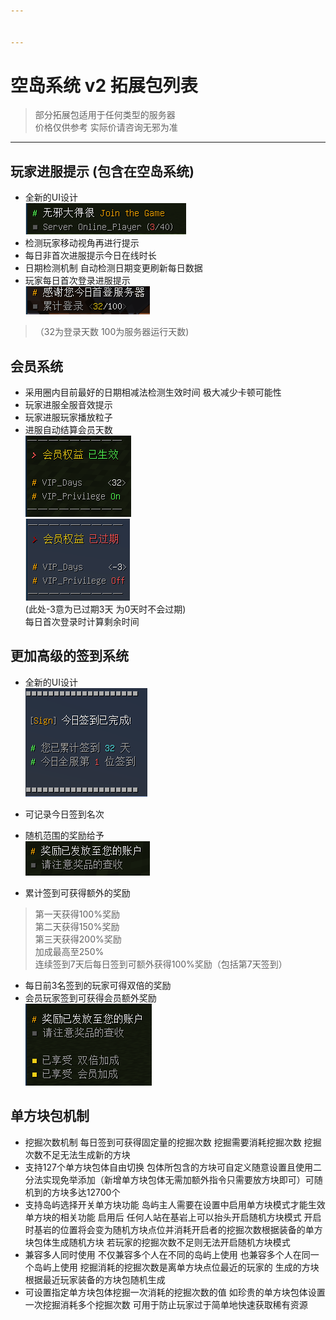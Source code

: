 ```yaml
---


---
```


<h1 id="空岛系统-v2-拓展包列表"><span class="prefix"></span><span class="content">空岛系统 v2 拓展包列表</span><span class="suffix"></span></h1>
<blockquote>
<p>部分拓展包适用于任何类型的服务器<br>
价格仅供参考 实际价请咨询无邪为准</p>
</blockquote>
<hr>
<h2 id="玩家进服提示-包含在空岛系统"><span class="prefix"></span><span class="content">玩家进服提示 (包含在空岛系统)</span><span class="suffix"></span></h2>
<ul>
<li>全新的UI设计<br>
<img src="https://raw.githubusercontent.com/Wuxie233/imgs/master/imgs%252F2023-02-25%252F2de0bbfI1RKw9q9P.png" alt="加入游戏"></li>
<li>检测玩家移动视角再进行提示</li>
<li>每日非首次进服提示今日在线时长</li>
<li>日期检测机制 自动检测日期变更刷新每日数据</li>
<li>玩家每日首次登录进服提示<br>
<img src="https://raw.githubusercontent.com/Wuxie233/imgs/master/imgs%252F2023-02-25%252FwSb38IiKYOSKtPeQ.png" alt="每日首登服务器"></li>
</ul>
<blockquote>
<p>（32为登录天数 100为服务器运行天数)</p>
</blockquote>
<h2 id="会员系统"><span class="prefix"></span><span class="content">会员系统</span><span class="suffix"></span></h2>
<ul>
<li>采用圈内目前最好的日期相减法检测生效时间 极大减少卡顿可能性</li>
<li>玩家进服全服音效提示</li>
<li>玩家进服玩家播放粒子</li>
<li>进服自动结算会员天数<br>
<img src="https://raw.githubusercontent.com/Wuxie233/imgs/master/imgs%252F2023-02-25%252FjObeLYJ1YdWSoTgn.png" alt="会员权益生效"><br>
<img src="https://raw.githubusercontent.com/Wuxie233/imgs/master/imgs%252F2023-02-25%252FyEmfRDRwIsk1DhDI.png" alt="会员权益失效"><br>
(此处-3意为已过期3天 为0天时不会过期)<br>
每日首次登录时计算剩余时间</li>
</ul>
<h2 id="更加高级的签到系统"><span class="prefix"></span><span class="content">更加高级的签到系统</span><span class="suffix"></span></h2>
<ul>
<li>
<p>全新的UI设计<br>
<img src="https://raw.githubusercontent.com/Wuxie233/imgs/master/imgs%252F2023-02-25%252F2if7aenoMs51vfAq.png" alt="签到成功"></p>
</li>
<li>
<p>可记录今日签到名次</p>
</li>
<li>
<p>随机范围的奖励给予<br>
<img src="https://raw.githubusercontent.com/Wuxie233/imgs/master/imgs%252F2023-02-25%252FTObequamupLS8p0Q.png" alt="我已经懒得打说明了qwq"></p>
</li>
<li>
<p>累计签到可获得额外的奖励</p>
</li>
</ul>
<blockquote>
<p>第一天获得100%奖励<br>
第二天获得150%奖励<br>
第三天获得200%奖励<br>
加成最高至250%<br>
连续签到7天后每日签到可额外获得100%奖励（包括第7天签到）</p>
</blockquote>
<ul>
<li>每日前3名签到的玩家可得双倍的奖励</li>
<li>会员玩家签到可获得会员额外奖励<br>
<img src="https://raw.githubusercontent.com/Wuxie233/imgs/master/imgs%252F2023-02-25%252FrZZOV2M1C3EIiysZ.png" alt="输入图片说明"></li>
</ul>
<h2 id="单方块包机制"><span class="prefix"></span><span class="content">单方块包机制</span><span class="suffix"></span></h2>
<ul>
<li>挖掘次数机制 每日签到可获得固定量的挖掘次数 挖掘需要消耗挖掘次数 挖掘次数不足无法生成新的方块</li>
<li>支持127个单方块包体自由切换 包体所包含的方块可自定义随意设置且使用二分法实现免举添加（新增单方块包体无需加额外指令只需要放方块即可）可随机到的方块多达12700个</li>
<li>支持岛屿选择开关单方块功能 岛屿主人需要在设置中启用单方块模式才能生效单方块的相关功能 启用后 任何人站在基岩上可以抬头开启随机方块模式 开启时基岩的位置将会变为随机方块点位并消耗开启者的挖掘次数根据装备的单方块包体生成随机方块 若玩家的挖掘次数不足则无法开启随机方块模式</li>
<li>兼容多人同时使用 不仅兼容多个人在不同的岛屿上使用 也兼容多个人在同一个岛屿上使用 挖掘消耗的挖掘次数是离单方块点位最近的玩家的 生成的方块根据最近玩家装备的方块包随机生成</li>
<li>可设置指定单方块包体挖掘一次消耗的挖掘次数的值 如珍贵的单方块包体设置一次挖掘消耗多个挖掘次数 可用于防止玩家过于简单地快速获取稀有资源</li>
</ul>

